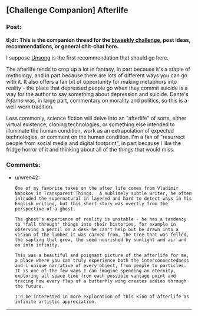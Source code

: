 ## [Challenge Companion] Afterlife

### Post:

**tl;dr: This is the companion thread for the [biweekly challenge](https://www.reddit.com/r/rational/comments/9p3joo/biweekly_challenge_afterlife/), post ideas, recommendations, or general chit-chat here.**

I suppose [Unsong](http://unsongbook.com/) is the first recommendation that should go here.

The afterlife tends to crop up a lot in fantasy, in part because it's a staple of mythology, and in part because there are lots of different ways you can go with it. It also offers a fair bit of opportunity for making metaphors into reality - the place that depressed people go when they commit suicide is a way for the author to say something about depression and suicide. Dante's *Inferno* was, in large part, commentary on morality and politics, so this is a well-worn tradition.

Less commonly, science fiction will delve into an "afterlife" of sorts, either virtual existence, cloning technologies, or something else intended to illuminate the human condition, work as an extrapolation of expected technologies, or comment on the human condition. I'm a fan of "resurrect people from social media and digital footprint", in part because I like the fridge horror of it and thinking about all of the things that would miss.

### Comments:

- u/wren42:
  ```
  One of my favorite takes on the after life comes from Vladimir Nabokov in Transparent Things.  A sublimely subtle writer, he often inlcuded the supernatural in layered and hard to detect ways in his English writing, but this short story was overtly from the perspective of a ghost. 

  The ghost's experience of reality is unstable - he has a tendency to "fall through" things into their histories, for example in observing a pencil on a desk he can't help but be drawn into a vision of the lumber it was carved from, the tree that was felled, the sapling that grew, the seed nourished by sunlight and air and on into infinity.

  This was a beautiful and poignant picture of the afterlife for me, a place where you can truly experience both the interconnectedness and i unique narrative of every object, from people to particles. It is one of the few ways I can imagine spending an eternity, exploring all space time from each possible vantage point and tracing how every flap of a butterfly wing creates eddies through the future. 

  I'd be interested in more exploration of this kind of afterlife as infinite artistic appreciation.
  ```

---

